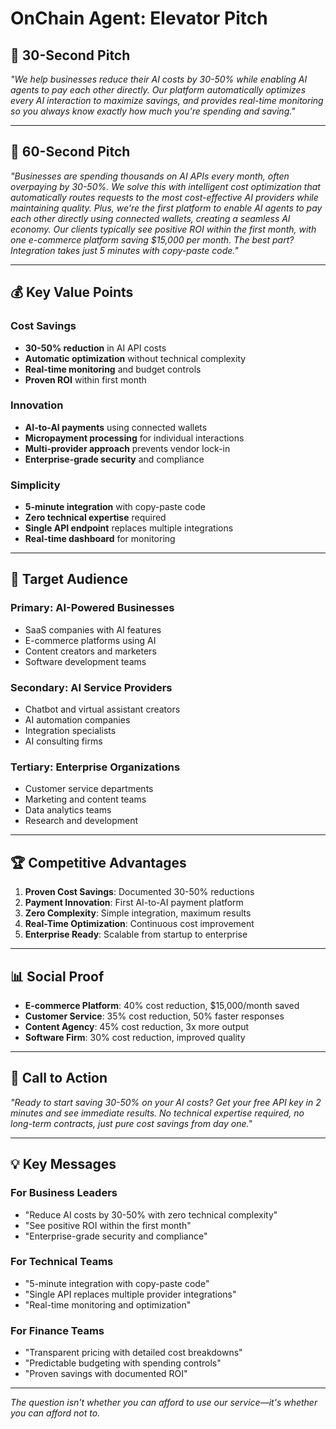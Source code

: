 # OnChain Agent: Elevator Pitch

## 🎯 **30-Second Pitch**

*"We help businesses reduce their AI costs by 30-50% while enabling AI agents to pay each other directly. Our platform automatically optimizes every AI interaction to maximize savings, and provides real-time monitoring so you always know exactly how much you're spending and saving."*

---

## 🚀 **60-Second Pitch**

*"Businesses are spending thousands on AI APIs every month, often overpaying by 30-50%. We solve this with intelligent cost optimization that automatically routes requests to the most cost-effective AI providers while maintaining quality. Plus, we're the first platform to enable AI agents to pay each other directly using connected wallets, creating a seamless AI economy. Our clients typically see positive ROI within the first month, with one e-commerce platform saving $15,000 per month. The best part? Integration takes just 5 minutes with copy-paste code."*

---

## 💰 **Key Value Points**

### **Cost Savings**
- **30-50% reduction** in AI API costs
- **Automatic optimization** without technical complexity
- **Real-time monitoring** and budget controls
- **Proven ROI** within first month

### **Innovation**
- **AI-to-AI payments** using connected wallets
- **Micropayment processing** for individual interactions
- **Multi-provider approach** prevents vendor lock-in
- **Enterprise-grade security** and compliance

### **Simplicity**
- **5-minute integration** with copy-paste code
- **Zero technical expertise** required
- **Single API endpoint** replaces multiple integrations
- **Real-time dashboard** for monitoring

---

## 🎯 **Target Audience**

### **Primary**: AI-Powered Businesses
- SaaS companies with AI features
- E-commerce platforms using AI
- Content creators and marketers
- Software development teams

### **Secondary**: AI Service Providers
- Chatbot and virtual assistant creators
- AI automation companies
- Integration specialists
- AI consulting firms

### **Tertiary**: Enterprise Organizations
- Customer service departments
- Marketing and content teams
- Data analytics teams
- Research and development

---

## 🏆 **Competitive Advantages**

1. **Proven Cost Savings**: Documented 30-50% reductions
2. **Payment Innovation**: First AI-to-AI payment platform
3. **Zero Complexity**: Simple integration, maximum results
4. **Real-Time Optimization**: Continuous cost improvement
5. **Enterprise Ready**: Scalable from startup to enterprise

---

## 📊 **Social Proof**

- **E-commerce Platform**: 40% cost reduction, $15,000/month saved
- **Customer Service**: 35% cost reduction, 50% faster responses
- **Content Agency**: 45% cost reduction, 3x more output
- **Software Firm**: 30% cost reduction, improved quality

---

## 🎯 **Call to Action**

*"Ready to start saving 30-50% on your AI costs? Get your free API key in 2 minutes and see immediate results. No technical expertise required, no long-term contracts, just pure cost savings from day one."*

---

## 💡 **Key Messages**

### **For Business Leaders**
- "Reduce AI costs by 30-50% with zero technical complexity"
- "See positive ROI within the first month"
- "Enterprise-grade security and compliance"

### **For Technical Teams**
- "5-minute integration with copy-paste code"
- "Single API replaces multiple provider integrations"
- "Real-time monitoring and optimization"

### **For Finance Teams**
- "Transparent pricing with detailed cost breakdowns"
- "Predictable budgeting with spending controls"
- "Proven savings with documented ROI"

---

*The question isn't whether you can afford to use our service—it's whether you can afford not to.*
